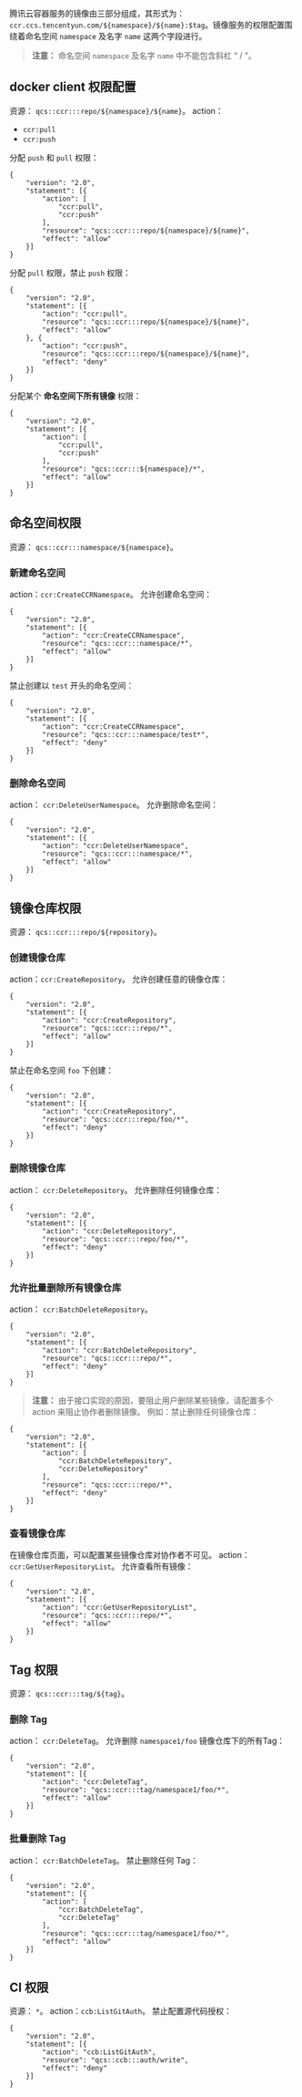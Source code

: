 腾讯云容器服务的镜像由三部分组成，其形式为：`ccr.ccs.tencentyun.com/${namespace}/${name}:$tag`。镜像服务的权限配置围绕着命名空间 `namespace` 及名字 `name` 这两个字段进行。
>**注意：**
>命名空间 `namespace` 及名字 `name` 中不能包含斜杠 “ / ”。 

## docker client 权限配置
资源： `qcs::ccr:::repo/${namespace}/${name}`。
action：
* `ccr:pull`
* `ccr:push`

分配 `push` 和 `pull` 权限：
```
{
    "version": "2.0",
    "statement": [{
        "action": [
            "ccr:pull",
            "ccr:push"
        ],
        "resource": "qcs::ccr:::repo/${namespace}/${name}",
        "effect": "allow"
    }]
}
```
分配 `pull` 权限，禁止 `push` 权限：
```
{
    "version": "2.0",
    "statement": [{
        "action": "ccr:pull",
        "resource": "qcs::ccr:::repo/${namespace}/${name}",
        "effect": "allow"
    }, {
        "action": "ccr:push",
        "resource": "qcs::ccr:::repo/${namespace}/${name}",
        "effect": "deny"
    }]
}
```
分配某个 **命名空间下所有镜像** 权限：
```
{
    "version": "2.0",
    "statement": [{
        "action": [
            "ccr:pull",
            "ccr:push"
        ],
        "resource": "qcs::ccr:::${namespace}/*",
        "effect": "allow"
    }]
}
```

## 命名空间权限
资源： `qcs::ccr:::namespace/${namespace}`。
### 新建命名空间
action：`ccr:CreateCCRNamespace`。
允许创建命名空间：
```
{
    "version": "2.0",
    "statement": [{
        "action": "ccr:CreateCCRNamespace",
        "resource": "qcs::ccr:::namespace/*",
        "effect": "allow"
    }]
}
```
禁止创建以 `test` 开头的命名空间：
```
{
    "version": "2.0",
    "statement": [{
        "action": "ccr:CreateCCRNamespace",
        "resource": "qcs::ccr:::namespace/test*",
        "effect": "deny"
    }]
}
```

### 删除命名空间
action： `ccr:DeleteUserNamespace`。
允许删除命名空间：
```
{
    "version": "2.0",
    "statement": [{
        "action": "ccr:DeleteUserNamespace",
        "resource": "qcs::ccr:::namespace/*",
        "effect": "allow"
    }]
}
```

## 镜像仓库权限
资源： `qcs::ccr:::repo/${repository}`。
### 创建镜像仓库
action：`ccr:CreateRepository`。
允许创建任意的镜像仓库：
```
{
    "version": "2.0",
    "statement": [{
        "action": "ccr:CreateRepository",
        "resource": "qcs::ccr:::repo/*",
        "effect": "allow"
    }]
}
```
禁止在命名空间 `foo` 下创建：
```
{
    "version": "2.0",
    "statement": [{
        "action": "ccr:CreateRepository",
        "resource": "qcs::ccr:::repo/foo/*",
        "effect": "deny"
    }]
}
```

### 删除镜像仓库
action： `ccr:DeleteRepository`。
允许删除任何镜像仓库：
```
{
    "version": "2.0",
    "statement": [{
        "action": "ccr:DeleteRepository",
        "resource": "qcs::ccr:::repo/foo/*",
        "effect": "deny"
    }]
}
```

### 允许批量删除所有镜像仓库
action： `ccr:BatchDeleteRepository`。
```
{
    "version": "2.0",
    "statement": [{
        "action": "ccr:BatchDeleteRepository",
        "resource": "qcs::ccr:::repo/*",
        "effect": "deny"
    }]
}
```

>**注意：**
>由于接口实现的原因，要阻止用户删除某些镜像，请配置多个 action 来阻止协作者删除镜像。
例如：禁止删除任何镜像仓库：

```
{
    "version": "2.0",
    "statement": [{
        "action": [
            "ccr:BatchDeleteRepository",
            "ccr:DeleteRepository"
        ],
        "resource": "qcs::ccr:::repo/*",
        "effect": "deny"
    }]
}
```

### 查看镜像仓库
在镜像仓库页面，可以配置某些镜像仓库对协作者不可见。
action：`ccr:GetUserRepositoryList`。
允许查看所有镜像：
```
{
    "version": "2.0",
    "statement": [{
        "action": "ccr:GetUserRepositoryList",
        "resource": "qcs::ccr:::repo/*",
        "effect": "allow"
    }]
}
```

## Tag 权限
资源： `qcs::ccr:::tag/${tag}`。
### 删除 Tag
action： `ccr:DeleteTag`。
允许删除 `namespace1/foo` 镜像仓库下的所有Tag：
```
{
    "version": "2.0",
    "statement": [{
        "action": "ccr:DeleteTag",
        "resource": "qcs::ccr:::tag/namespace1/foo/*",
        "effect": "allow"
    }]
}
```

### 批量删除 Tag
action： `ccr:BatchDeleteTag`。
禁止删除任何 Tag：
```
{
    "version": "2.0",
    "statement": [{
        "action": [
            "ccr:BatchDeleteTag",
            "ccr:DeleteTag"
        ],
        "resource": "qcs::ccr:::tag/namespace1/foo/*",
        "effect": "allow"
    }]
}
```


## CI 权限
资源： `*`。
action：`ccb:ListGitAuth`。
禁止配置源代码授权：
```
{
    "version": "2.0",
    "statement": [{
        "action": "ccb:ListGitAuth",
        "resource": "qcs::ccb:::auth/write",
        "effect": "deny"
    }]
}
```

